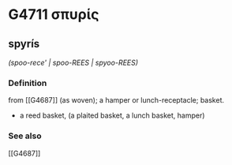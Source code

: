 # G4711 σπυρίς

## spyrís

_(spoo-rece' | spoo-REES | spyoo-REES)_

### Definition

from [[G4687]] (as woven); a hamper or lunch-receptacle; basket.

- a reed basket, (a plaited basket, a lunch basket, hamper)

### See also

[[G4687]]

